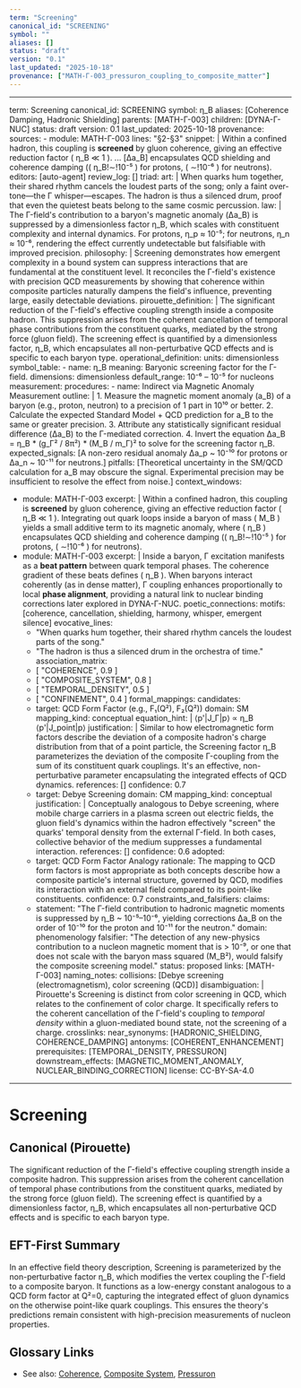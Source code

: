 ```yaml
---
term: "Screening"
canonical_id: "SCREENING"
symbol: ""
aliases: []
status: "draft"
version: "0.1"
last_updated: "2025-10-18"
provenance: ["MATH-Γ-003_pressuron_coupling_to_composite_matter"]
---
```


---
term: Screening
canonical_id: SCREENING
symbol: η_B
aliases: [Coherence Damping, Hadronic Shielding]
parents: [MATH-Γ-003]
children: [DYNA-Γ-NUC]
status: draft
version: 0.1
last_updated: 2025-10-18
provenance:
  sources:
    - module: MATH-Γ-003
      lines: "§2-§3"
      snippet: |
        Within a confined hadron, this coupling is **screened** by gluon coherence, giving an effective reduction factor ( η_B ≪ 1 ). ... [Δa_B] encapsulates QCD shielding and coherence damping (( η_B!∼!10⁻⁵ ) for protons, ( ∼!10⁻⁶ ) for neutrons).
  editors: [auto-agent]
  review_log: []
triad:
  art: |
    When quarks hum together, their shared rhythm cancels the loudest parts of the song; only a faint over-tone—the Γ whisper—escapes. The hadron is thus a silenced drum, proof that even the quietest beats belong to the same cosmic percussion.
  law: |
    The Γ-field's contribution to a baryon's magnetic anomaly (Δa_B) is suppressed by a dimensionless factor η_B, which scales with constituent complexity and internal dynamics. For protons, η_p ≈ 10⁻⁵; for neutrons, η_n ≈ 10⁻⁶, rendering the effect currently undetectable but falsifiable with improved precision.
  philosophy: |
    Screening demonstrates how emergent complexity in a bound system can suppress interactions that are fundamental at the constituent level. It reconciles the Γ-field's existence with precision QCD measurements by showing that coherence within composite particles naturally dampens the field's influence, preventing large, easily detectable deviations.
pirouette_definition: |
  The significant reduction of the Γ-field's effective coupling strength inside a composite hadron. This suppression arises from the coherent cancellation of temporal phase contributions from the constituent quarks, mediated by the strong force (gluon field). The screening effect is quantified by a dimensionless factor, η_B, which encapsulates all non-perturbative QCD effects and is specific to each baryon type.
operational_definition:
  units: dimensionless
  symbol_table:
    - name: η_B
      meaning: Baryonic screening factor for the Γ-field.
      dimensions: dimensionless
      default_range: 10⁻⁶ – 10⁻⁵ for nucleons
  measurement:
    procedures:
      - name: Indirect via Magnetic Anomaly Measurement
        outline: |
          1. Measure the magnetic moment anomaly (a_B) of a baryon (e.g., proton, neutron) to a precision of 1 part in 10¹⁰ or better.
          2. Calculate the expected Standard Model + QCD prediction for a_B to the same or greater precision.
          3. Attribute any statistically significant residual difference (Δa_B) to the Γ-mediated correction.
          4. Invert the equation Δa_B = η_B * (g_Γ² / 8π²) * (M_B / m_Γ)² to solve for the screening factor η_B.
        expected_signals: [A non-zero residual anomaly Δa_p ~ 10⁻¹⁰ for protons or Δa_n ~ 10⁻¹¹ for neutrons.]
        pitfalls: [Theoretical uncertainty in the SM/QCD calculation for a_B may obscure the signal. Experimental precision may be insufficient to resolve the effect from noise.]
context_windows:
  - module: MATH-Γ-003
    excerpt: |
      Within a confined hadron, this coupling is **screened** by gluon coherence, giving an effective reduction factor ( η_B ≪ 1 ). Integrating out quark loops inside a baryon of mass ( M_B ) yields a small additive term to its magnetic anomaly, where ( η_B ) encapsulates QCD shielding and coherence damping (( η_B!∼!10⁻⁵ ) for protons, ( ∼!10⁻⁶ ) for neutrons).
  - module: MATH-Γ-003
    excerpt: |
      Inside a baryon, Γ excitation manifests as a **beat pattern** between quark temporal phases. The coherence gradient of these beats defines ( η_B ). When baryons interact coherently (as in dense matter), Γ coupling enhances proportionally to local **phase alignment**, providing a natural link to nuclear binding corrections later explored in DYNA-Γ-NUC.
poetic_connections:
  motifs: [coherence, cancellation, shielding, harmony, whisper, emergent silence]
  evocative_lines:
    - "When quarks hum together, their shared rhythm cancels the loudest parts of the song."
    - "The hadron is thus a silenced drum in the orchestra of time."
  association_matrix:
    - [ "COHERENCE", 0.9 ]
    - [ "COMPOSITE_SYSTEM", 0.8 ]
    - [ "TEMPORAL_DENSITY", 0.5 ]
    - [ "CONFINEMENT", 0.4 ]
formal_mappings:
  candidates:
    - target: QCD Form Factor (e.g., F₁(Q²), F₂(Q²))
      domain: SM
      mapping_kind: conceptual
      equation_hint: |
        ⟨p'|J_Γ|p⟩ ∝ η_B ⟨p'|J_point|p⟩
      justification: |
        Similar to how electromagnetic form factors describe the deviation of a composite hadron's charge distribution from that of a point particle, the Screening factor η_B parameterizes the deviation of the composite Γ-coupling from the sum of its constituent quark couplings. It's an effective, non-perturbative parameter encapsulating the integrated effects of QCD dynamics.
      references: []
      confidence: 0.7
    - target: Debye Screening
      domain: CM
      mapping_kind: conceptual
      justification: |
        Conceptually analogous to Debye screening, where mobile charge carriers in a plasma screen out electric fields, the gluon field's dynamics within the hadron effectively "screen" the quarks' temporal density from the external Γ-field. In both cases, collective behavior of the medium suppresses a fundamental interaction.
      references: []
      confidence: 0.6
  adopted:
    - target: QCD Form Factor Analogy
      rationale: The mapping to QCD form factors is most appropriate as both concepts describe how a composite particle's internal structure, governed by QCD, modifies its interaction with an external field compared to its point-like constituents.
      confidence: 0.7
constraints_and_falsifiers:
  claims:
    - statement: "The Γ-field contribution to hadronic magnetic moments is suppressed by η_B ~ 10⁻⁵–10⁻⁶, yielding corrections Δa_B on the order of 10⁻¹⁰ for the proton and 10⁻¹¹ for the neutron."
      domain: phenomenology
      falsifier: "The detection of any new-physics contribution to a nucleon magnetic moment that is > 10⁻⁹, or one that does not scale with the baryon mass squared (M_B²), would falsify the composite screening model."
      status: proposed
      links: [MATH-Γ-003]
naming_notes:
  collisions: [Debye screening (electromagnetism), color screening (QCD)]
  disambiguation: |
    Pirouette's Screening is distinct from color screening in QCD, which relates to the confinement of color charge. It specifically refers to the coherent cancellation of the Γ-field's coupling to *temporal density* within a gluon-mediated bound state, not the screening of a charge.
crosslinks:
  near_synonyms: [HADRONIC_SHIELDING, COHERENCE_DAMPING]
  antonyms: [COHERENT_ENHANCEMENT]
  prerequisites: [TEMPORAL_DENSITY, PRESSURON]
  downstream_effects: [MAGNETIC_MOMENT_ANOMALY, NUCLEAR_BINDING_CORRECTION]
license: CC-BY-SA-4.0
---

# Screening

## Canonical (Pirouette)
The significant reduction of the Γ-field's effective coupling strength inside a composite hadron. This suppression arises from the coherent cancellation of temporal phase contributions from the constituent quarks, mediated by the strong force (gluon field). The screening effect is quantified by a dimensionless factor, η_B, which encapsulates all non-perturbative QCD effects and is specific to each baryon type.

## EFT-First Summary
In an effective field theory description, Screening is parameterized by the non-perturbative factor η_B, which modifies the vertex coupling the Γ-field to a composite baryon. It functions as a low-energy constant analogous to a QCD form factor at Q²=0, capturing the integrated effect of gluon dynamics on the otherwise point-like quark couplings. This ensures the theory's predictions remain consistent with high-precision measurements of nucleon properties.

## Glossary Links
- See also: [Coherence](...), [Composite System](...), [Pressuron](...)